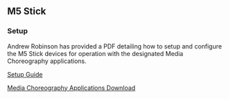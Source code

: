 ## M5 Stick

### Setup

Andrew Robinson has provided a PDF detailing how to setup and configure the M5 Stick devices for operation with the designated Media Choreography applications.

<a href="synthesis-asu-tml.github.io/Mated-Objects/M5%20Stick%20Setup%20Guide.pdf" target="_blank">Setup Guide</a>

[Media Choreography Applications Download](https://drive.google.com/drive/folders/1Jm1LXCb6_aPaMqAk0uplhBj-lXJRRrm2?usp=sharing)
